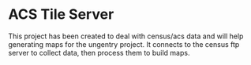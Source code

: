 # ACS Tile Server

This project has been created to deal with census/acs data and will help generating maps for the ungentry project.
It connects to the census ftp server to collect data, then process them to build maps.

